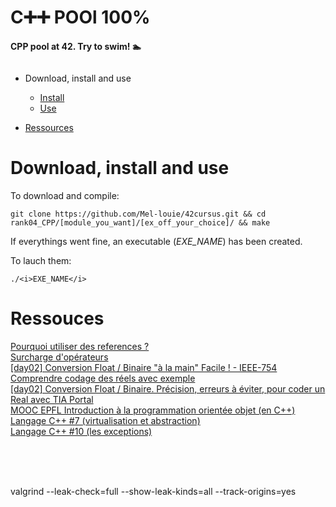 # C➕➕ POOl 100%

<b>CPP pool at 42. Try to swim! 🏊</b>

<img src=""
     alt="">

- Download, install and use
	- <a href="#instal">Install</a>
	- <a href="#play">Use</a>

-  <a href="#ressources">Ressources</a>


# Download, install and use

<div id=instal></div></a>To download and compile:

```git clone https://github.com/Mel-louie/42cursus.git && cd rank04_CPP/[module_you_want]/[ex_off_your_choice]/ && make```

If everythings went fine, an executable (<i>EXE_NAME</i>) has been created.

<div id=play></div>To lauch them:

```./<i>EXE_NAME</i>```


# Ressouces
<div id=ressources></div>

<a href="https://fr.wikibooks.org/wiki/Programmation_C%2B%2B/Les_r%C3%A9f%C3%A9rences#Pourquoi_utiliser_une_r%C3%A9f%C3%A9rence_?">Pourquoi utiliser des references ?</a><br />
<a href="https://www.youtube.com/watch?v=ipEiSEqY8lY">Surcharge d'opérateurs</a><br />
<a href="https://www.youtube.com/watch?v=QebXGpNHF7I">[day02] Conversion Float / Binaire "à la main" Facile ! - IEEE-754 Comprendre codage des réels avec exemple</a><br />
<a href="https://www.youtube.com/watch?v=37sDEj5iMXo">[day02] Conversion Float / Binaire. Précision, erreurs à éviter, pour coder un Real avec TIA Portal</a><br />
<a href="https://www.youtube.com/channel/UClwtSrNs_BCRHGs_ZSg4GbQ/playlists">MOOC EPFL Introduction à la programmation orientée objet (en C++)</a><br />
<a href="https://www.youtube.com/watch?v=D12gsVK1y6g">Langage C++ #7 (virtualisation et abstraction)</a><br />
<a href="https://www.youtube.com/watch?v=P8m4xqBcuos">Langage C++ #10 (les exceptions)</a><br />

<a href=""></a><br />
<a href=""></a><br />
<a href=""></a><br />

valgrind --leak-check=full --show-leak-kinds=all --track-origins=yes
